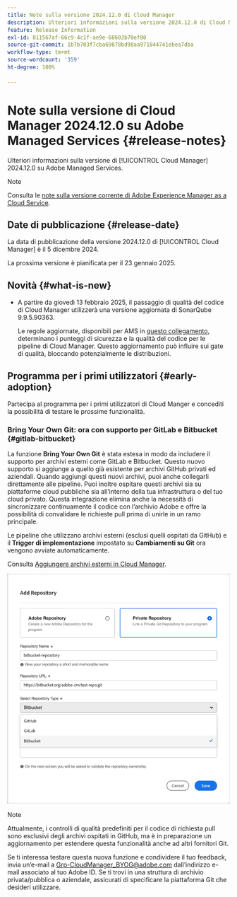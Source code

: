 ```yaml
---
title: Note sulla versione 2024.12.0 di Cloud Manager
description: Ulteriori informazioni sulla versione 2024.12.0 di Cloud Manager su Adobe Managed Services.
feature: Release Information
exl-id: 811567af-66c9-4c1f-ae9e-60603b70ef80
source-git-commit: 1b7b703f7cba69878bd98aa971844741ebea7dba
workflow-type: tm+mt
source-wordcount: '359'
ht-degree: 100%

---
```


# Note sulla versione di Cloud Manager 2024.12.0 su Adobe Managed Services {#release-notes}

<!-- RELEASE WIKI  https://wiki.corp.adobe.com/display/DMSArchitecture/Cloud+Manager+2024.12.0+Release -->

Ulteriori informazioni sulla versione di [!UICONTROL Cloud Manager] 2024.12.0 su Adobe Managed Services.

>[!NOTE]
>
>Consulta le [note sulla versione corrente di Adobe Experience Manager as a Cloud Service](https://experienceleague.adobe.com/it/docs/experience-manager-cloud-service/content/release-notes/home).

## Date di pubblicazione {#release-date}

<!-- SAVE FOR FUTURE POSSIBLE USE No notable bugs or features for the September release of Cloud Manager. -->

La data di pubblicazione della versione 2024.12.0 di [!UICONTROL Cloud Manager] è il 5 dicembre 2024.

La prossima versione è pianificata per il 23 gennaio 2025.

## Novità {#what-is-new}

<!-- * The AEM Code Quality step now uses SonarQube 9.9 Server, replacing the older 7.4 version. This upgrade brings additional security, performance, and code quality checks, offering more comprehensive analysis and coverage for your projects. --> <!-- CMGR-45683 -->

* A partire da giovedì 13 febbraio 2025, il passaggio di qualità del codice di Cloud Manager utilizzerà una versione aggiornata di SonarQube 9.9.5.90363.

  Le regole aggiornate, disponibili per AMS in [questo collegamento](/help/using/code-quality-testing.md#code-quality-testing-step), determinano i punteggi di sicurezza e la qualità del codice per le pipeline di Cloud Manager. Questo aggiornamento può influire sui gate di qualità, bloccando potenzialmente le distribuzioni.

## Programma per i primi utilizzatori {#early-adoption}

Partecipa al programma per i primi utilizzatori di Cloud Manger e concediti la possibilità di testare le prossime funzionalità.

### Bring Your Own Git: ora con supporto per GitLab e Bitbucket {#gitlab-bitbucket}

<!-- BOTH CS & AMS -->

La funzione **Bring Your Own Git** è stata estesa in modo da includere il supporto per archivi esterni come GitLab e Bitbucket. Questo nuovo supporto si aggiunge a quello già esistente per archivi GitHub privati ed aziendali. Quando aggiungi questi nuovi archivi, puoi anche collegarli direttamente alle pipeline. Puoi inoltre ospitare questi archivi sia su piattaforme cloud pubbliche sia all’interno della tua infrastruttura o del tuo cloud privato. Questa integrazione elimina anche la necessità di sincronizzare continuamente il codice con l’archivio Adobe e offre la possibilità di convalidare le richieste pull prima di unirle in un ramo principale.

Le pipeline che utilizzano archivi esterni (esclusi quelli ospitati da GitHub) e il **Trigger di implementazione** impostato su **Cambiamenti su Git** ora vengono avviate automaticamente.

Consulta [Aggiungere archivi esterni in Cloud Manager](/help/managing-code/external-repositories.md).

![Finestra di dialogo Aggiungi archivio](/help/release-notes/assets/repositories-add-release-notes.png)

>[!NOTE]
>
>Attualmente, i controlli di qualità predefiniti per il codice di richiesta pull sono esclusivi degli archivi ospitati in GitHub, ma è in preparazione un aggiornamento per estendere questa funzionalità anche ad altri fornitori Git.

Se ti interessa testare questa nuova funzione e condividere il tuo feedback, invia un’e-mail a [Grp-CloudManager_BYOG@adobe.com](mailto:Grp-CloudManager_BYOG@adobe.com) dall’indirizzo e-mail associato al tuo Adobe ID. Se ti trovi in una struttura di archivio privata/pubblica o aziendale, assicurati di specificare la piattaforma Git che desideri utilizzare.


<!-- ## Bug fixes {#bug-fixes}

* A

Known Issues {#known-issues}

* A -->
